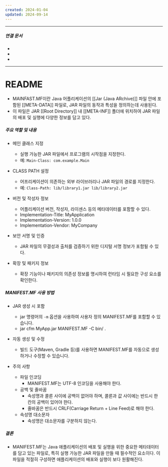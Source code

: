 ```yaml
---
created: 2024-01-04
updated: 2024-09-14
---
```

----
##### 연결 문서

- 
- 
- 
---

# **README**

- MAINFAST.MF이란 Java 어플리케이션의 [[Jar (Java ARchive)]] 파일 안에 포함된 [[META-DATA]] 파일로, 
  JAR 파일의 동작과 특성을 정의하는데 사용된다.
- 이 파일은 JAR [[Root Directory]] 내 [[META-INF]] 폴더에 위치하여 JAR 파일의 배포 및 실행에 다양한 정보를 담고 있다. 

##### 주요 역할 및 내용

- 메인 클래스 지정
	- 실행 가능한 JAR 파일에서 프로그램의 시작점을 지정한다.
	- 예: `Main-Class: com.example.Main`
	  
- CLASS PATH 설정
	- 어프리케이션이 의존하는 외부 라이브러리나 JAR 파일의 경로를 지정한다.
	- 예: `Class-Path: lib/library1.jar lib/library2.jar`
	  
- 버전 및 작성자 정보
	- 어플리케이션 버전, 작성자, 라이센스 등의 메타데이터를 포함할 수 있다.
	- Implementation-Title: MyApplication
	- Implementation-Version: 1.0.0
	- Implementation-Vendor: MyCompany
	
- 보안 서명 및 인증
	- JAR 파일의 무결성과 출처를 검증하기 위한 디지털 서명 정보가 포함될 수 있다.
	
- 확장 및 패키지 정보
	- 확장 기능이나 패키지의 의존성 정보를 명시하여 런타임 시 필요한 구성 요소를 확인한다.
	  
##### MANIFEST.MF 사용 방법
	
- JAR 생성 시 포함
	- jar 명령어의 `-m` 옵션을 사용하여 사용자 정의 MANIFEST.MF를 포함할 수 있습니다.
	- jar cfm MyApp.jar MANIFEST.MF -C bin/ .
    
- 자동 생성 및 수정
	- 빌드 도구(Maven, Gradle 등)를 사용하면 MANIFEST.MF를 자동으로 생성하거나 수정할 수 있습니다.
	
- 주의 사항
	
	- 파일 인코딩
	    - MANIFEST.MF는 UTF-8 인코딩을 사용해야 한다.
	- 공백 및 줄바꿈
	    - 속성명과 콜론 사이에 공백이 없어야 하며, 콜론과 값 사이에는 반드시 한 칸의 공백이 있어야 한다.
	    - 줄바꿈은 반드시 CRLF(Carriage Return + Line Feed)로 해야 한다.
	- 속성명 대소문자
	    - 속성명은 대소문자를 구분하지 않는다.

##### 결론

- MANIFEST.MF는 Java 애플리케이션의 배포 및 실행을 위한 중요한 메타데이터를 담고 있는 파일로, 
  특히 실행 가능한 JAR 파일을 만들 때 필수적인 요소이다. 
  이 파일을 적절히 구성하면 애플리케이션의 배포와 실행이 보다 원활해진다.
